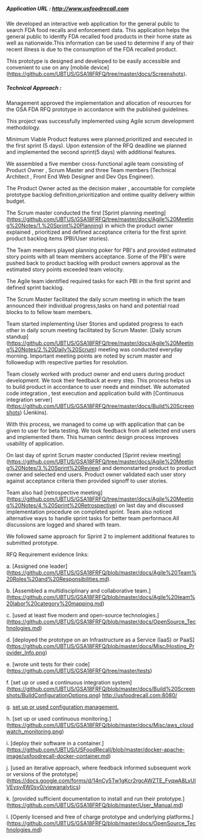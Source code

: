 ##### Application URL : http://www.usfoodrecall.com

We developed an interactive web application for the general public to search FDA food recalls and enforcement data.
This application helps the general public to identfy FDA recalled food products in their home state as well as nationwide.This 
information can be used to determine if any of their recent illness is due to the consumption of the FDA recalled product.

This prototype is designed and developed to be easily accessible and convenient to use on any [mobile device] (https://github.com/UBTUS/GSA18FRFQ/tree/master/docs/Screenshots). 

##### Technical Approach :

Management approved the implementation and allocation of resources for the GSA FDA RFQ prototype in accordance with the published guidelines. 

This project was successfully implemented using Agile scrum development methodology. 

Minimum Viable Product features were planned,prioritized and executed in the first sprint (5 days). 
Upon extension of the RFQ deadline we planned and implemented the second sprint(5 days) with additional features.

We assembled a five member cross-functional agile team consisting of Product Owner , Scrum Master and three Team members 
(Technical Architect , Front End Web Designer and Dev Ops Engineer). 

The Product Owner acted as the decision maker , accountable for complete prototype backlog definition,prioritization and ontime quality delivery within budget.

The Scrum master conducted  the first [Sprint planning meeting] (https://github.com/UBTUS/GSA18FRFQ/tree/master/docs/Agile%20Meeting%20Notes/1.%20Sprint%20Planning) 
in which the product owner explained , prioritized and defined acceptance criteria for the first sprint product backlog items (PBI/User stories).

The Team members played planning poker for PBI's and provided estimated story points with all team members acceptance. 
Some of the PBI's were pushed back to product backlog with product owners approval as the estimated story points exceeded team velocity.

The Agile team identified required tasks for each PBI in the first sprint and defined sprint backlog.

The Scrum Master facilitated the daily scrum meeting in which the team announced their individual progress,tasks on hand and potential road blocks to 
to fellow team members. 

Team started implementing User Stories and updated progress to each other in daily scrum meeting facilitated by Scrum Master. [Daily scrum standup] (https://github.com/UBTUS/GSA18FRFQ/tree/master/docs/Agile%20Meeting%20Notes/2.%20Daily%20Scrum) meeting was
conducted everyday morning. Important meeting points are noted by scrum master and followedup with respective parties for resolution.

Team closely worked with product owner and end users during product development. We took their feedback at every step. This process helps us to build
product in accordance to user needs and mindset. We automated code integration , test execution and application 
build with [Continuous integration server] (https://github.com/UBTUS/GSA18FRFQ/tree/master/docs/Build%20Screenshots) (Jenkins).

With this process, we managed to come up with application that can be given to user for beta testing. We took feedback from all selected end users
and implemented them. This human centric design process improves usability of application.

On last day of sprint Scrum master conducted [Sprint review meeting] (https://github.com/UBTUS/GSA18FRFQ/tree/master/docs/Agile%20Meeting%20Notes/3.%20Sprint%20Review) and demonstarted product to product owner and selected end users. Product owner
validated each user story against acceptance criteria then provided signoff to user stories. 

Team also had [retrospective meeting] (https://github.com/UBTUS/GSA18FRFQ/tree/master/docs/Agile%20Meeting%20Notes/4.%20Sprint%20Retrospective) on last day and discussed implementation procedure on completed sprint.
Team also noticed alternative ways to handle sprint tasks for better team performace.All discussions are logged and shared with team.


We followed same approach for Sprint 2 to implement additional features to submitted prototype.


RFQ Requirement evidence links:

a. [Assigned one leader] (https://github.com/UBTUS/GSA18FRFQ/blob/master/docs/Agile%20Team%20Roles%20and%20Responsibilities.md).

b. [Assembled a multidisciplinary and collaborative team.] (https://github.com/UBTUS/GSA18FRFQ/blob/master/docs/Agile%20team%20labor%20category%20mapping.md)

c. [used at least five modern and open-source technologies.] (https://github.com/UBTUS/GSA18FRFQ/blob/master/docs/OpenSource_Technologies.md)

d. [deployed the prototype on an Infrastructure as a Service (IaaS) or PaaS] (https://github.com/UBTUS/GSA18FRFQ/blob/master/docs/Misc/Hosting_Provider_Info.png)

e. [wrote unit tests for their code] (https://github.com/UBTUS/GSA18FRFQ/tree/master/tests)

f. [set up or used a continuous integration system] (https://github.com/UBTUS/GSA18FRFQ/blob/master/docs/Build%20Screenshots/BuildConfigurationOptions.png) http://usfoodrecall.com:8080/
 
g. [set up or used configuration management.](https://github.com/UBTUS/USFoodRecall/blob/master/fabfile.py)

h. [set up or used continuous monitoring.] (https://github.com/UBTUS/GSA18FRFQ/blob/master/docs/Misc/aws_cloudwatch_monitoring.png)

i. [deploy their software in a container.] (https://github.com/UBTUS/USFoodRecall/blob/master/docker-apache-image/usfoodrecall-docker-container.md)

j. [used an iterative approach, where feedback informed subsequent work or versions of the prototype] (https://docs.google.com/forms/d/14nCy5Tw1gKcr2rgcAWZTE_FyqwA8LvUlVEysy4W0sy0/viewanalytics)

k. [provided sufficient documentation to install and run their prototype.] (https://github.com/UBTUS/GSA18FRFQ/blob/master/User_Manual.md)

l. [Openly licensed and free of charge prototype and underlying platforms.] (https://github.com/UBTUS/GSA18FRFQ/blob/master/docs/OpenSource_Technologies.md)